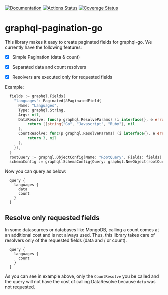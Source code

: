 [![Documentation](https://godoc.org/github.com/carlosstrand/graphql-pagination-go?status.svg)](http://godoc.org/github.com/carlosstrand/graphql-pagination-go)
[![Actions Status](https://github.com/carlosstrand/graphql-pagination-go/workflows/Go/badge.svg)](https://github.com/carlosstrand/graphql-pagination-go/actions)
[![Coverage Status](https://coveralls.io/repos/github/carlosstrand/graphql-pagination-go/badge.svg?branch=master)](https://coveralls.io/github/carlosstrand/graphql-pagination-go?branch=master)

# graphql-pagination-go

This library makes it easy to create paginated fields for graphql-go. We currently have the following features:

- [x] Simple Pagination (data & count)
- [x] Separated data and count resolvers
- [x] Resolvers are executed only for requested fields


Example:

```go
  fields := graphql.Fields{
    "languages": Paginated(&PaginatedField{
      Name: "Languages",
      Type: graphql.String,
      Args: nil,
      DataResolve: func(p graphql.ResolveParams) (i interface{}, e error) {
          return []string{"Go", "Javascript", "Ruby"}, nil
      },
      CountResolve: func(p graphql.ResolveParams) (i interface{}, e error) {
          return 3, nil
      },
    }),
  }
  rootQuery := graphql.ObjectConfig{Name: "RootQuery", Fields: fields}
  schemaConfig := graphql.SchemaConfig{Query: graphql.NewObject(rootQuery)}
```

Now you can query as below:

```
  query {
    languages {
      data
      count
    }
  }
```


## Resolve only requested fields

In some datasources or databases like MongoDB, calling a count comes at an additional cost and is not always used. Thus, this library takes care of resolvers only of the requested fields (data and / or count).

```
  query {
    languages {
      count
    }
  }
```

As you can see in example above, only the `CountResolve` you be called and the query will not have the cost of calling DataResolve because `data` was not requested.
